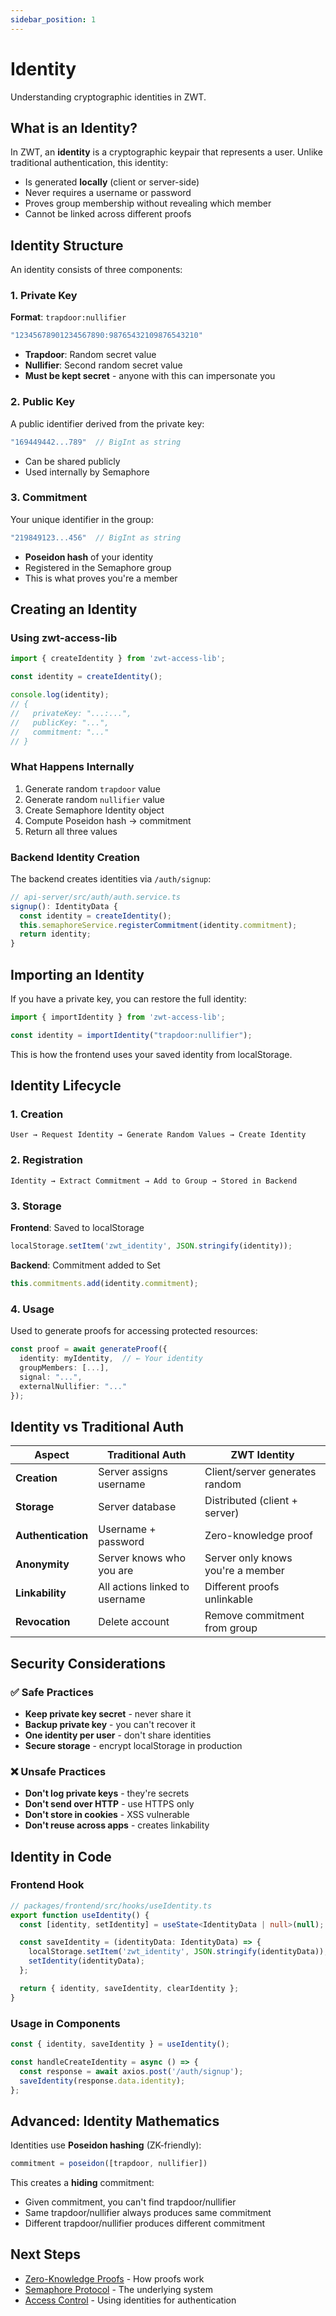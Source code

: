 ```yaml
---
sidebar_position: 1
---
```


# Identity

Understanding cryptographic identities in ZWT.

## What is an Identity?

In ZWT, an **identity** is a cryptographic keypair that represents a user. Unlike traditional authentication, this identity:

- Is generated **locally** (client or server-side)
- Never requires a username or password
- Proves group membership without revealing which member
- Cannot be linked across different proofs

## Identity Structure

An identity consists of three components:

### 1. Private Key

**Format**: `trapdoor:nullifier`

```typescript
"12345678901234567890:98765432109876543210"
```

- **Trapdoor**: Random secret value
- **Nullifier**: Second random secret value
- **Must be kept secret** - anyone with this can impersonate you

### 2. Public Key

A public identifier derived from the private key:

```typescript
"169449442...789"  // BigInt as string
```

- Can be shared publicly
- Used internally by Semaphore

### 3. Commitment

Your unique identifier in the group:

```typescript
"219849123...456"  // BigInt as string
```

- **Poseidon hash** of your identity
- Registered in the Semaphore group
- This is what proves you're a member

## Creating an Identity

### Using zwt-access-lib

```typescript
import { createIdentity } from 'zwt-access-lib';

const identity = createIdentity();

console.log(identity);
// {
//   privateKey: "...:...",
//   publicKey: "...",
//   commitment: "..."
// }
```

### What Happens Internally

1. Generate random `trapdoor` value
2. Generate random `nullifier` value
3. Create Semaphore Identity object
4. Compute Poseidon hash → commitment
5. Return all three values

### Backend Identity Creation

The backend creates identities via `/auth/signup`:

```typescript
// api-server/src/auth/auth.service.ts
signup(): IdentityData {
  const identity = createIdentity();
  this.semaphoreService.registerCommitment(identity.commitment);
  return identity;
}
```

## Importing an Identity

If you have a private key, you can restore the full identity:

```typescript
import { importIdentity } from 'zwt-access-lib';

const identity = importIdentity("trapdoor:nullifier");
```

This is how the frontend uses your saved identity from localStorage.

## Identity Lifecycle

### 1. Creation

```
User → Request Identity → Generate Random Values → Create Identity
```

### 2. Registration

```
Identity → Extract Commitment → Add to Group → Stored in Backend
```

### 3. Storage

**Frontend**: Saved to localStorage

```typescript
localStorage.setItem('zwt_identity', JSON.stringify(identity));
```

**Backend**: Commitment added to Set

```typescript
this.commitments.add(identity.commitment);
```

### 4. Usage

Used to generate proofs for accessing protected resources:

```typescript
const proof = await generateProof({
  identity: myIdentity,  // ← Your identity
  groupMembers: [...],
  signal: "...",
  externalNullifier: "..."
});
```

## Identity vs Traditional Auth

| Aspect | Traditional Auth | ZWT Identity |
|--------|-----------------|--------------|
| **Creation** | Server assigns username | Client/server generates random |
| **Storage** | Server database | Distributed (client + server) |
| **Authentication** | Username + password | Zero-knowledge proof |
| **Anonymity** | Server knows who you are | Server only knows you're a member |
| **Linkability** | All actions linked to username | Different proofs unlinkable |
| **Revocation** | Delete account | Remove commitment from group |

## Security Considerations

### ✅ Safe Practices

- **Keep private key secret** - never share it
- **Backup private key** - you can't recover it
- **One identity per user** - don't share identities
- **Secure storage** - encrypt localStorage in production

### ❌ Unsafe Practices

- **Don't log private keys** - they're secrets
- **Don't send over HTTP** - use HTTPS only
- **Don't store in cookies** - XSS vulnerable
- **Don't reuse across apps** - creates linkability

## Identity in Code

### Frontend Hook

```typescript
// packages/frontend/src/hooks/useIdentity.ts
export function useIdentity() {
  const [identity, setIdentity] = useState<IdentityData | null>(null);

  const saveIdentity = (identityData: IdentityData) => {
    localStorage.setItem('zwt_identity', JSON.stringify(identityData));
    setIdentity(identityData);
  };

  return { identity, saveIdentity, clearIdentity };
}
```

### Usage in Components

```typescript
const { identity, saveIdentity } = useIdentity();

const handleCreateIdentity = async () => {
  const response = await axios.post('/auth/signup');
  saveIdentity(response.data.identity);
};
```

## Advanced: Identity Mathematics

Identities use **Poseidon hashing** (ZK-friendly):

```typescript
commitment = poseidon([trapdoor, nullifier])
```

This creates a **hiding** commitment:
- Given commitment, you can't find trapdoor/nullifier
- Same trapdoor/nullifier always produces same commitment
- Different trapdoor/nullifier produces different commitment

## Next Steps

- [Zero-Knowledge Proofs](zero-knowledge-proofs) - How proofs work
- [Semaphore Protocol](semaphore-protocol) - The underlying system
- [Access Control](access-control) - Using identities for authentication
